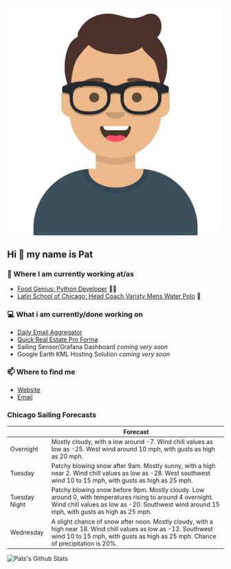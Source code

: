 [![Social banner for p-j-falconer](https://raw.githubusercontent.com/P-J-FALCONER/P-J-FALCONER/master/assets/avataaars.svg)](https://patfalconer.com/)
## Hi :wave: my name is Pat

### 💼 Where I am currently working at/as
- [Food Genius: Python Developer](https://getfoodgenius.com/) 🍔🐍
- [Latin School of Chicago: Head Coach Varisty Mens Water Polo](https://www.latinschool.org/) 🤽


### 💻 What i am currently/done working on
 - [Daily Email Aggregator](https://github.com/P-J-FALCONER/dott_daily_mail)
 - [Quick Real Estate Pro Forma](https://github.com/P-J-FALCONER/henry)
 - Sailing Sensor/Grafana Dashboard *coming very soon*
 - Google Earth KML Hosting Solution *coming very soon*

### 📫 Where to find me
 - [Website](https://patfalconer.com/)
 - [Email](mailto:patrick.j.falconer@gmail.com)


### Chicago Sailing Forecasts
|   | Forecast  |
|---|---|
| Overnight | Mostly cloudy, with a low around -7. Wind chill values as low as -25. West wind around 10 mph, with gusts as high as 20 mph. |
| Tuesday | Patchy blowing snow after 9am. Mostly sunny, with a high near 2. Wind chill values as low as -28. West southwest wind 10 to 15 mph, with gusts as high as 25 mph. |
| Tuesday Night | Patchy blowing snow before 9pm. Mostly cloudy. Low around 0, with temperatures rising to around 4 overnight. Wind chill values as low as -20. Southwest wind around 15 mph, with gusts as high as 25 mph. |
| Wednesday | A slight chance of snow after noon. Mostly cloudy, with a high near 18. Wind chill values as low as -12. Southwest wind 10 to 15 mph, with gusts as high as 25 mph. Chance of precipitation is 20%. |

![Pats's Github Stats](https://github-readme-stats.vercel.app/api?username=p-j-falconer&show_icons=true&theme=radical)
